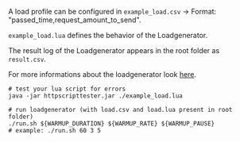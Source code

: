 A load profile can be configured in `example_load.csv` -> Format: "passed_time,request_amount_to_send".

`example_load.lua` defines the behavior of the Loadgenerator.

The result log of the Loadgenerator appears in the root folder as `result.csv`.

For more informations about the loadgenerator look [here](https://github.com/SimonEismann/HTTP-Load-Generator).
```shell
# test your lua script for errors
java -jar httpscripttester.jar ./example_load.lua

# run loadgenerator (with load.csv and load.lua present in root folder)
./run.sh ${WARMUP_DURATION} ${WARMUP_RATE} ${WARMUP_PAUSE}
# example: ./run.sh 60 3 5
```